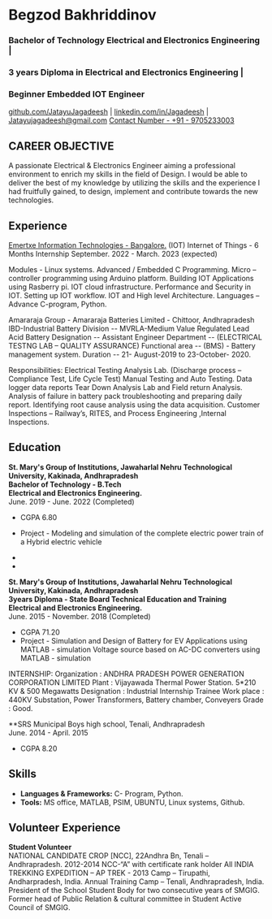 # Begzod Bakhriddinov

### Bachelor of Technology Electrical and Electronics Engineering |
### 3 years Diploma in  Electrical and Electronics Engineering |
### Beginner Embedded IOT Engineer

[github.com/JatayuJagadeesh](https://github.com/Jatayu-Jagadeesh) |
[linkedin.com/in/Jagadeesh](https://www.linkedin.com/in/jatayujagadeesh) |
[Jatayujagadeesh@gmail.com](mailto:Jatayujagadeesh@gmail.com)
[Contact Number - +91 - 9705233003](https://bit.ly/3pSOHLi)

CAREER OBJECTIVE
-
A passionate Electrical & Electronics Engineer aiming a professional environment to enrich my skills in the field of Design. I would be able to deliver the best of my knowledge by utilizing the skills and the experience I had fruitfully gained, to design, implement and contribute towards the new technologies.

Experience
-
[Emertxe Information Technologies - Bangalore.](https://www.emertxe.com/)
(IOT) Internet of Things - 6 Months Internship
September. 2022 - March. 2023 (expected)

Modules - Linux systems.
	        Advanced / Embedded C Programming.
  	      Micro – controller programming using Arduino platform.
	        Building IOT Applications using Rasberry pi.
	        IOT cloud infrastructure.
          Performance and Security in IOT.
          Setting up IOT workflow.
          IOT and High level Architecture.
Languages – Advance  C-program, Python.

Amararaja Group -
Amararaja Batteries Limited - Chittoor, Andhrapradesh
IBD-Industrial Battery Division -- MVRLA-Medium Value Regulated Lead Acid Battery
Designation      -- Assistant Engineer
Department       -- (ELECTRICAL TESTNG LAB – QUALITY ASSURANCE)
Functional area  -- (BMS) - Battery management system.
Duration         -- 21- August-2019 to 23-October- 2020.

Responsibilities:
Electrical Testing Analysis Lab. (Discharge process – Compliance Test, Life Cycle Test)
Manual Testing and Auto Testing.
Data logger data reports
Tear Down Analysis Lab and Field return Analysis.
Analysis of failure in battery pack troubleshooting and preparing daily report.
Identifying root cause analysis using the data acquisition.
Customer Inspections – Railway’s, RITES, and Process Engineering ,Internal Inspections.

Education
-
**St. Mary's Group of Institutions, Jawaharlal Nehru Technological University, Kakinada, Andhrapradesh <br>
Bachelor of Technology - B.Tech <br>
Electrical and Electronics Engineering.** <br>
June. 2019 - June. 2022 (Completed) <br>
- CGPA 6.80
- Project - Modeling and simulation of the complete electric power train of a Hybrid electric vehicle

-
-
**St. Mary's Group of Institutions, Jawaharlal Nehru Technological University, Kakinada, Andhrapradesh <br>
3years Diploma - State Board Technical Education and Training <br>
Electrical and Electronics Engineering.** <br>
June. 2015 - November. 2018 (Completed) <br>
- CGPA 71.20
- Project - Simulation and Design of Battery for EV Applications using MATLAB - simulation
            Voltage source based on AC-DC converters using MATLAB - simulation

INTERNSHIP:
Organization : ANDHRA PRADESH POWER GENERATION CORPORATION LIMITED
Plant : Vijayawada Thermal Power Station. 5*210 KV & 500 Megawatts
Designation : Industrial Internship Trainee
Work place : 440KV Substation, Power Transformers, Battery chamber, Conveyers
Grade : Good.

**SRS Municipal Boys high school, Tenali, Andhrapradesh <br>
June. 2014 - April. 2015  <br>
- CGPA 8.20

Skills
-

- **Languages & Frameworks:** C- Program, Python.
- **Tools:** MS office, MATLAB, PSIM, UBUNTU, Linux systems, Github.

Volunteer Experience
-
**Student Volunteer** <br>
NATIONAL CANDIDATE CROP [NCC], 22Andhra Bn, Tenali – Andhrapradesh. 2012-2014
NCC-“A” with certificate rank holder
All INDIA TREKKING EXPEDITION – AP TREK - 2013 Camp – Tirupathi, Andharpradesh, India.
Annual Training Camp – Tenali, Andhrapradesh, India.
President of the School Student Body for two consecutive years of SMGIG.
Former head of Public Relation & cultural committee in Student Active Council of SMGIG.
